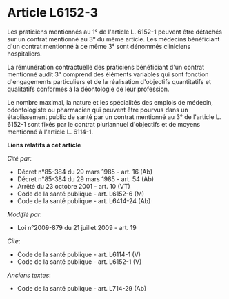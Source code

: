 # Article L6152-3

Les praticiens mentionnés au 1° de l'article L. 6152-1 peuvent être détachés sur un contrat mentionné au 3° du même article.
Les médecins bénéficiant d'un contrat mentionné à ce même 3° sont dénommés cliniciens hospitaliers. 

La rémunération contractuelle des praticiens bénéficiant d'un contrat mentionné audit 3° comprend des éléments variables qui
sont fonction d'engagements particuliers et de la réalisation d'objectifs quantitatifs et qualitatifs conformes à la
déontologie de leur profession. 

Le nombre maximal, la nature et les spécialités des emplois de médecin, odontologiste ou pharmacien qui peuvent être pourvus
dans un établissement public de santé par un contrat mentionné au 3° de l'article L. 6152-1 sont fixés par le contrat
pluriannuel d'objectifs et de moyens mentionné à l'article L. 6114-1.

**Liens relatifs à cet article**

_Cité par_:

  - Décret n°85-384 du 29 mars 1985 - art. 16 (Ab)
  - Décret n°85-384 du 29 mars 1985 - art. 54 (Ab)
  - Arrêté du 23 octobre 2001 - art. 10 (VT)
  - Code de la santé publique - art. L6152-6 (M)
  - Code de la santé publique - art. L6414-24 (Ab)

_Modifié par_:

  - Loi n°2009-879 du 21 juillet 2009 - art. 19

_Cite_:

  - Code de la santé publique - art. L6114-1 (V)
  - Code de la santé publique - art. L6152-1 (V)

_Anciens textes_:

  - Code de la santé publique - art. L714-29 (Ab)
